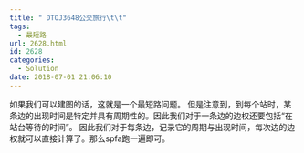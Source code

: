 ```yaml
---
title: " DTOJ3648公交旅行\t\t"
tags:
  - 最短路
url: 2628.html
id: 2628
categories:
  - Solution
date: 2018-07-01 21:06:10
---
```


如果我们可以建图的话，这就是一个最短路问题。 但是注意到，到每个站时，某条边的出现时间是特定并具有周期性的。因此我们对于一条边的边权还要包括“在站台等待的时间”。 因此我们对于每条边，记录它的周期与出现时间，每次边的边权就可以直接计算了。那么spfa跑一遍即可。